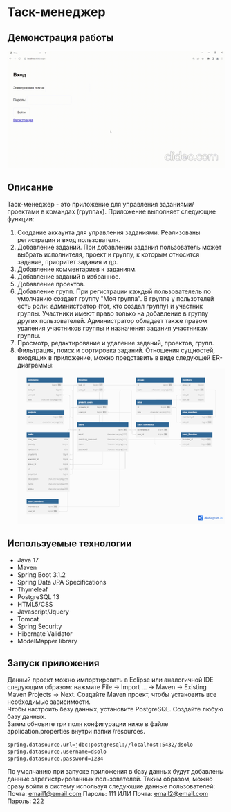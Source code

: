 # Таск-менеджер
## Демонстрация работы
![](https://github.com/19dash/task-manager/blob/main/demo.gif)
## Описание
Таск-менеджер - это приложение для управления заданиями/проектами в командах (группах). Приложение выполняет следующие функции:
1. Создание аккаунта для управления заданиями. Реализованы регистрация и вход пользователя.
2. Добавление заданий. При добавлении задания пользователь может выбрать исполнителя, проект и группу, к которым относится задание, приоритет задания и др.
3. Добавление комментариев к заданиям.
4. Добавление заданий в избранное.
5. Добавление проектов.
6. Добавление групп. При регистрации каждый пользователель по умолчанию создает группу "Моя группа". В группе у пользотелей есть роли: администратор (тот, кто создал группу) и участник группы. Участники имеют право только на добавление в группу других пользователей. Администратор обладает также правом удаления участников группы и назначения задания участникам группы.
7. Просмотр, редактирование и удаление заданий, проектов, групп.
8. Фильтрация, поиск и сортировка заданий.
Отношения сущностей, входящих в приложение, можно представить в виде следующей ER-диаграммы:
![alt text](https://github.com/19dash/task-manager/blob/main/ERD.png)
## Используемые технологии
* Java 17
* Maven
* Spring Boot 3.1.2
* Spring Data JPA Specifications
* Thymeleaf
* PostgreSQL 13
* HTML5/CSS
* Javascript/Jquery
* Tomcat
* Spring Security
* Hibernate Validator
* ModelMapper library
## Запуск приложения
Данный проект можно импортировать в Eclipse или аналогичной IDE следующим образом: нажмите File -> Import ... -> Maven -> Existing Maven Projects -> Next.
Создайте Maven проект, чтобы установить все необходимые зависимости.<br/>
Чтобы настроить базу данных, установите PostgreSQL. Создайте любую базу данных.<br/>
Затем обновите три поля конфигурации ниже в файле application.properties внутри папки /resources.
```
spring.datasource.url=jdbc:postgresql://localhost:5432/dsolo
spring.datasource.username=dsolo
spring.datasource.password=1234
```
По умолчанию при запуске приложения в базу данных будут добавлены данные зарегистрированных пользователей. Таким образом, можно сразу войти в систему используя следующие данные пользователей:
Почта: email1@email.com
Пароль: 111
ИЛИ
Почта: email2@email.com
Пароль: 222
